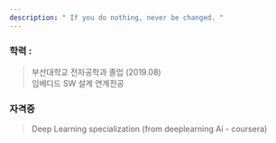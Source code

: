 ```yaml
---
description: " If you do nothing, never be changed. "
---
```

### 학력 :
>  부산대학교 전자공학과 졸업 (2019.08)
><br>임베디드 SW 설계 연계전공


### 자격증
> Deep Learning specialization (from deeplearning Ai - coursera)
